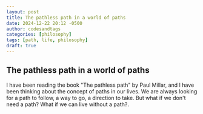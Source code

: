 ```yaml
---
layout: post
title: The pathless path in a world of paths
date: 2024-12-22 20:12 -0500
author: codesandtags
categories: [philosophy]
tags: [path, life, philosophy]
draft: true
---
```


## The pathless path in a world of paths

I have been reading the book "The pathless path" by Paul Millar, and I have been thinking about the concept of paths in our lives. We are always looking for a path to follow, a way to go, a direction to take. But what if we don't need a path? What if we can live without a path?.
